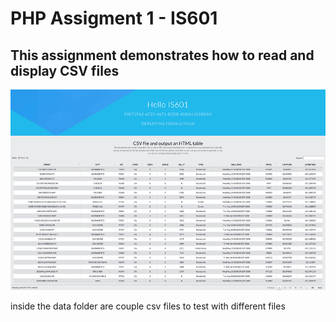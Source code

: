# PHP Assigment 1 - IS601

## This assignment demonstrates how to read and display CSV files

![Screenshot](https://github.com/dguardia/php-assigment-1-is601/blob/master/public/images/IS601-screenshot.jpg)

inside the data folder are couple csv files to test with different files